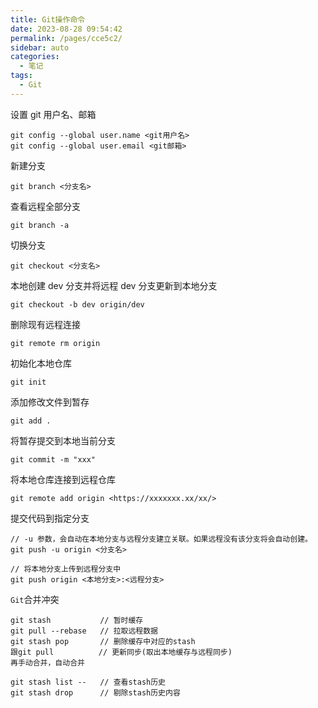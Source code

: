 ```yaml
---
title: Git操作命令
date: 2023-08-28 09:54:42
permalink: /pages/cce5c2/
sidebar: auto
categories:
  - 笔记
tags:
  - Git
---
```


设置 git 用户名、邮箱

```
git config --global user.name <git用户名>
git config --global user.email <git邮箱>
```

新建分支

```
git branch <分支名>
```

查看远程全部分支

```
git branch -a
```

切换分支

```
git checkout <分支名>
```

本地创建 dev 分支并将远程 dev 分支更新到本地分支

```
git checkout -b dev origin/dev
```

删除现有远程连接

```
git remote rm origin
```

初始化本地仓库

```
git init
```

添加修改文件到暂存

```
git add .
```

将暂存提交到本地当前分支

```
git commit -m "xxx"
```

将本地仓库连接到远程仓库

```
git remote add origin <https://xxxxxxx.xx/xx/>
```

提交代码到指定分支

```
// -u 参数，会自动在本地分支与远程分支建立关联。如果远程没有该分支将会自动创建。
git push -u origin <分支名>

// 将本地分支上传到远程分支中
git push origin <本地分支>:<远程分支>
```

`Git`合并冲突

```
git stash           // 暂时缓存
git pull --rebase   // 拉取远程数据
git stash pop       // 删除缓存中对应的stash
跟git pull          // 更新同步(取出本地缓存与远程同步)
再手动合并，自动合并

git stash list --   // 查看stash历史
git stash drop      // 剔除stash历史内容
```
